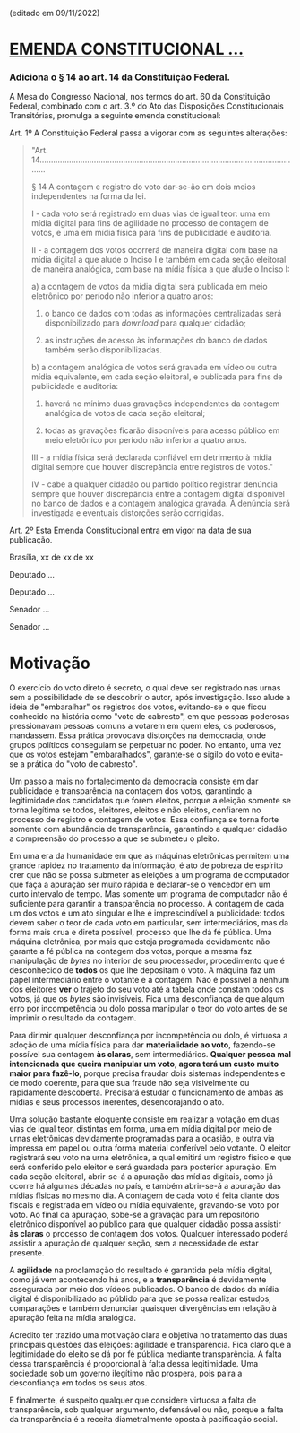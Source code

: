 (editado em 09/11/2022)

# [EMENDA CONSTITUCIONAL ...](https://www.camara.leg.br/propostas-legislativas/2220292)

### Adiciona o § 14 ao art. 14 da Constituição Federal.


A Mesa do Congresso Nacional, nos termos do art. 60 da Constituição Federal, combinado com o art. 3.º do Ato das Disposições Constitucionais Transitórias, promulga a seguinte emenda constitucional:

Art. 1º A Constituição Federal passa a vigorar com as seguintes alterações:

> "Art. 14.....................................................................................................................
>
> § 14 A contagem e registro do voto dar-se-ão em dois meios independentes na forma da lei.
>
> I - cada voto será registrado em duas vias de igual teor: uma em mídia digital para fins de agilidade no processo de contagem de votos, e uma em mídia física para fins de publicidade e auditoria.
>
> II - a contagem dos votos ocorrerá de maneira digital com base na mídia digital a que alude o Inciso I e também em cada seção eleitoral de maneira analógica, com base na mídia física a que alude o Inciso I:
> 
> a) a contagem de votos da mídia digital será publicada em meio eletrônico por período não inferior a quatro anos:
> 
> 1. o banco de dados com todas as informações centralizadas será disponibilizado para _download_ para qualquer cidadão;
> 
> 2. as instruções de acesso às informações do banco de dados também serão disponibilizadas.
>
> b) a contagem analógica de votos será gravada em vídeo ou outra mídia equivalente, em cada seção eleitoral, e publicada para fins de publicidade e auditoria:
>
> 1. haverá no mínimo duas gravações independentes da contagem analógica de votos de cada seção eleitoral;
>
> 2. todas as gravações ficarão disponíveis para acesso público em meio eletrônico por período não inferior a quatro anos.
> 
> III - a mídia física será declarada confiável em detrimento à mídia digital sempre que houver discrepância entre registros de votos."
> 
> IV - cabe a qualquer cidadão ou partido político registrar denúncia sempre que houver discrepância entre a contagem digital disponível no banco de dados e a contagem analógica gravada. A denúncia será investigada e eventuais distorções serão corrigidas.

Art. 2º Esta Emenda Constitucional entra em vigor na data de sua publicação.

Brasília, xx de xx de xx

Deputado ...

Deputado ...

Senador ...

Senador ...



# Motivação

O exercício do voto direto é secreto, o qual deve ser registrado nas urnas sem a possibilidade de se descobrir o autor, após investigação. Isso alude a ideia de "embaralhar" os registros dos votos, evitando-se o que ficou conhecido na história como "voto de cabresto", em que pessoas poderosas pressionavam pessoas comuns a votarem em quem eles, os poderosos, mandassem. Essa prática provocava distorções na democracia, onde grupos políticos conseguiam se perpetuar no poder. No entanto, uma vez que os votos estejam "embaralhados", garante-se o sigilo do voto e evita-se a prática do "voto de cabresto". 

Um passo a mais no fortalecimento da democracia consiste em dar publicidade e transparência na contagem dos votos, garantindo a legitimidade dos candidatos que forem eleitos, porque a eleição somente se torna legítima se todos, eleitores, eleitos e não eleitos, confiarem no processo de registro e contagem de votos. Essa confiança se torna forte somente com abundância de transparência, garantindo a qualquer cidadão a compreensão do processo a que se submeteu o pleito.

Em uma era da humanidade em que as máquinas eletrônicas permitem uma grande rapidez no tratamento da informação, é ato de pobreza de espírito crer que não se possa submeter as eleições a um programa de computador que faça a apuração ser muito rápida e declarar-se o vencedor em um curto intervalo de tempo. Mas somente um programa de computador não é suficiente para garantir a transparência no processo. A contagem de cada um dos votos é um ato singular e lhe é imprescindível a publicidade: todos devem saber o teor de cada voto em particular, sem intermediários, mas da forma mais crua e direta possível, processo que lhe dá fé pública. Uma máquina eletrônica, por mais que esteja programada devidamente não garante a fé pública na contagem dos votos, porque a mesma faz manipulação de _bytes_ no interior de seu processador, procedimento que é desconhecido de **todos** os que lhe depositam o voto. A máquina faz um papel intermediário entre o votante e a contagem. Não é possível a nenhum dos eleitores **ver** o trajeto do seu voto até a tabela onde constam todos os votos, já que os _bytes_ são invisíveis. Fica uma desconfiança de que algum erro por incompetência ou dolo possa manipular o teor do voto antes de se imprimir o resultado da contagem. 

Para dirimir qualquer desconfiança por incompetência ou dolo, é virtuosa a adoção de uma mídia física para dar **materialidade ao voto**, fazendo-se possível sua contagem **às claras**, sem intermediários. **Qualquer pessoa mal intencionada que queira manipular um voto, agora terá um custo muito maior para fazê-lo**, porque precisa fraudar dois sistemas independentes e de modo coerente, para que sua fraude não seja visivelmente ou rapidamente descoberta. Precisará estudar o funcionamento de ambas as mídias e seus processos inerentes, desencorajando o ato.

Uma solução bastante eloquente consiste em realizar a votação em duas vias de igual teor, distintas em forma, uma em mídia digital por meio de urnas eletrônicas devidamente programadas para a ocasião, e outra via impressa em papel ou outra forma material conferível pelo votante. O eleitor registrará seu voto na urna eletrônica, a qual emitirá um registro físico e que será conferido pelo eleitor e será guardada para posterior apuração. Em cada seção eleitoral, abrir-se-á a apuração das mídias digitais, como já ocorre há algumas décadas no país, e também abrir-se-á a apuração das mídias físicas no mesmo dia. A contagem de cada voto é feita diante dos fiscais e registrada em vídeo ou mídia equivalente, gravando-se voto por voto. Ao final da apuração, sobe-se a gravação para um repositório eletrônico disponível ao público para que qualquer cidadão possa assistir **às claras** o processo de contagem dos votos. Qualquer interessado poderá assistir a apuração de qualquer seção, sem a necessidade de estar presente. 

A **agilidade** na proclamação do resultado é garantida pela mídia digital, como já vem acontecendo há anos, e a **transparência** é devidamente assegurada por meio dos vídeos publicados. O banco de dados da mídia digital é disponibilizado ao públido para que se possa realizar estudos, comparações e também denunciar quaisquer divergências em relação à apuração feita na mídia analógica. 

Acredito ter trazido uma motivação clara e objetiva no tratamento das duas principais questões das eleições: agilidade e transparência. Fica claro que a legitimidade do eleito se dá por fé pública mediante transparência. A falta dessa transparência é proporcional à falta dessa legitimidade. Uma sociedade sob um governo ilegítimo não prospera, pois paira a desconfiança em todos os seus atos. 

E finalmente, é suspeito qualquer que considere virtuosa a falta de transparência, sob qualquer argumento, defensável ou não, porque a falta da transparência é a receita diametralmente oposta à pacificação social.





